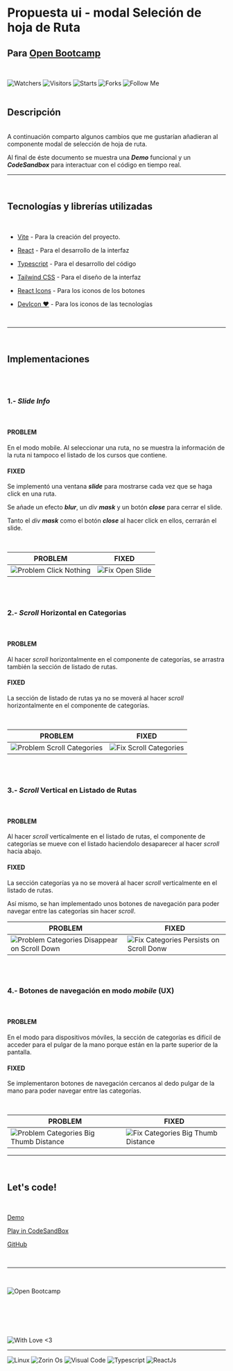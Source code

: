 # Propuesta ui - modal Seleción de hoja de Ruta

## Para [Open Bootcamp](https://open-bootcamp.com/)

<br/>

![Watchers](https://img.shields.io/github/watchers/devcorel/propuestas-open-bootcamp-ui-modal-hoja-de-ruta.svg)
![Visitors](https://visitor-badge.glitch.me/badge?page_id=devcorel.propuestas-open-bootcamp-ui-modal-hoja-de-ruta)
![Starts](https://img.shields.io/github/stars/devcorel/propuestas-open-bootcamp-ui-modal-hoja-de-ruta.svg)
![Forks](https://img.shields.io/github/forks/devcorel/propuestas-open-bootcamp-ui-modal-hoja-de-ruta.svg)
![Follow Me](https://img.shields.io/github/followers/devcorel.svg?style=social&label=Follow&maxAge=2592000)<br/>
<br/>

## Descripción

<br/>
A continuación comparto algunos cambios que me gustarían añadieran al componente modal de selección de hoja de ruta.

Al final de éste documento se muestra una **_Demo_** funcional y un **_CodeSandbox_** para interactuar con el código en tiempo real.

---

<br/>

## Tecnologías y librerías utilizadas

<br/>

-  [Vite](https://vitejs.dev/) - Para la creación del proyecto.

-  [React](https://reactjs.org/) - Para el desarrollo de la interfaz

-  [Typescript](https://www.typescriptlang.org/) - Para el desarrollo del código

-  [Tailwind CSS](https://tailwindcss.com/) - Para el diseño de la interfaz

-  [React Icons](https://react-icons.github.io/react-icons) - Para los iconos de los botones

-  [DevIcon ❤️](https://devicon.dev/) - Para los iconos de las tecnologías

<br/>

---

<br/>

## Implementaciones

<br/><br/>

### **1.- _Slide Info_**

<br/>

#### PROBLEM

En el modo mobile. Al seleccionar una ruta, no se muestra la información de la ruta ni tampoco el listado de los cursos que contiene.

#### FIXED

Se implementó una ventana _**slide**_ para mostrarse cada vez que se haga click en una ruta.

Se añade un efecto _**blur**_, un _div_ _**mask**_ y un botón _**close**_ para cerrar el slide.

Tanto el _div_ _**mask**_ como el botón _**close**_ al hacer click en ellos, cerrarán el slide.

<br/>

| PROBLEM                                                                      | FIXED                                                                    |
| ---------------------------------------------------------------------------- | ------------------------------------------------------------------------ |
| ![Problem Click Nothing](./design_fixes_images/old_click_nothing_edited.png) | ![Fix Open Slide](./design_fixes_images/fix_click_open_slide_edited.png) |

<br/><br/>

### **2.- _Scroll_ Horizontal en Categorias**

<br/>

#### PROBLEM

Al hacer _scroll_ horizontalmente en el componente de categorías, se arrastra también la sección de listado de rutas.

#### FIXED

La sección de listado de rutas ya no se moverá al hacer _scroll_ horizontalmente en el componente de categorías.

<br/>

| PROBLEM                                                                              | FIXED                                                                            |
| ------------------------------------------------------------------------------------ | -------------------------------------------------------------------------------- |
| ![Problem Scroll Categories](./design_fixes_images/old_scroll_categories_edited.png) | ![Fix Scroll Categories](./design_fixes_images/fix_scroll_categories_edited.png) |

<br/><br/>

### **3.- _Scroll_ Vertical en Listado de Rutas**

<br/>

#### PROBLEM

Al hacer _scroll_ verticalmente en el listado de rutas, el componente de categorías se mueve con el listado haciendolo desaparecer al hacer _scroll_ hacia abajo.

#### FIXED

La sección categorías ya no se moverá al hacer _scroll_ verticalmente en el listado de rutas.

Así mismo, se han implementado unos botones de navegación para poder navegar entre las categorías sin hacer _scroll_.

| PROBLEM                                                                                                                 | FIXED                                                                                                             |
| ----------------------------------------------------------------------------------------------------------------------- | ----------------------------------------------------------------------------------------------------------------- |
| ![Problem Categories Disappear on Scroll Down](./design_fixes_images/old_categories_disapear_on_scroll_down_edited.png) | ![Fix Categories Persists on Scroll Donw](./design_fixes_images/fix_categories_persist_on_scroll_down_edited.png) |

<br/><br/>

### **4.- Botones de navegación en modo _mobile_ (UX)**

<br/>

#### PROBLEM

En el modo para dispositivos móviles, la sección de categorías es difícil de acceder para el pulgar de la mano porque están en la parte superior de la pantalla.

#### FIXED

Se implementaron botones de navegación cercanos al dedo pulgar de la mano para poder navegar entre las categorías.

<br/>

| PROBLEM                                                                                                              | FIXED                                                                                                             |
| -------------------------------------------------------------------------------------------------------------------- | ----------------------------------------------------------------------------------------------------------------- |
| ![Problem Categories Big Thumb Distance](./design_fixes_images/old_categories_without_button_navigations_edited.png) | ![Fix Categories Big Thumb Distance](./design_fixes_images/fix_categories_button_navigation_on_mobile_edited.png) |

---

<br/>

## Let's code!

<br/>

[Demo](https://ui-modal-hoja-de-ruta.vercel.app/)

[Play in CodeSandBox](https://codesandbox.io/s/open-bootcamp-ui-component-hoda-de-ruta-f6w97q)

[GitHub](https://github.com/devcorel/propuestas-open-bootcamp-ui-modal-hoja-de-ruta)

<br/>

---

<br/>

![Open Bootcamp](https://badgen.net/badge/Thanks!/OpenBootcamp/blue?icon=kofi)

<br/><br/><br/><br/>

![With Love <3](https://forthebadge.com/images/badges/built-with-love.svg)

---

![Linux](https://img.shields.io/badge/Linux-FCC624?style=for-the-badge&logo=linux&logoColor=black)
![Zorin Os](https://img.shields.io/badge/Zorin%20OS-0CC1F3?style=for-the-badge&logo=zorin&logoColor=white)
![Visual Code](https://img.shields.io/badge/Visual_Studio_Code-0078D4?style=for-the-badge&logo=visual%20studio%20code&logoColor=white)
![Typescript](https://img.shields.io/badge/TypeScript-007ACC?style=for-the-badge&logo=typescript&logoColor=white)
![ReactJs](https://img.shields.io/badge/React-20232A?style=for-the-badge&logo=react&logoColor=61DAFB)
